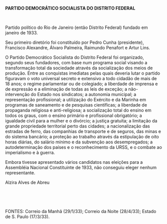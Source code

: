 **PARTIDO DEMOCRÁTICO SOCIALISTA DO DISTRITO FEDERAL**

 

Partido político do Rio de Janeiro (então Distrito Federal) fundado em
janeiro de 1933.

Seu primeiro diretório foi constituído por Pedro Cunha (presidente),
Francisco Alexandre, Álvaro Palmeira, Raimundo Penafort e Artur Lins.

O Partido Democrático Socialista do Distrito Federal foi organizado,
segundo seus fundadores, com base num programa social visando a
transformação total da sociedade através da socialização dos meios de
produção. Entre as conquistas imediatas pelas quais deveria lutar o
partido figuravam o voto universal secreto e extensivo a todo cidadão de
mais de 18 anos; o regime parlamentar ou de colegiado; a liberdade de
imprensa e de expressão e a eliminação de todas as leis de exceção; a
não-intervenção do Estado nos sindicatos; a autonomia municipal; a
representação profissional; a utilização do Exército e da Marinha em
programas de saneamento e de pesquisas científicas; a liberdade de
propaganda religiosa e anti-religiosa; a socialização total do ensino em
todos os graus, com o ensino primário e profissional obrigatório; a
igualdade civil para a mulher e o divórcio; a justiça gratuita; a
limitação da grande propriedade territorial perto das cidades; a
nacionalização das estradas de ferro, das companhias de transporte e de
seguros, das minas e do sistema bancário; a proteção ao trabalho através
da estipulação de oito horas diárias, do salário mínimo e da subvenção
aos desempregados; a autodeterminação dos países e o reconhecimento da
URSS, e o combate ao imperialismo e à guerra.

Embora tivesse apresentado vários candidatos nas eleições para a
Assembléia Nacional Constituinte de 1933, não conseguiu eleger nenhum
representante.

Alzira Alves de Abreu

 

 

FONTES: Correio da Manhã (29/1/33); Correio da Noite (28/4/33); Estado
de S. Paulo (17/3/33).

 
